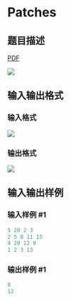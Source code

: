 # Patches

## 题目描述

[problemUrl]: https://uva.onlinejudge.org/index.php?option=com_onlinejudge&Itemid=8&category=602&page=show_problem&problem=4383

[PDF](https://uva.onlinejudge.org/external/126/p12654.pdf)

![](https://cdn.luogu.com.cn/upload/vjudge_pic/UVA12654/f661b89cac03a11947f0f7a7c7a4a91b92f86d63.png)

## 输入输出格式

### 输入格式

![](https://cdn.luogu.com.cn/upload/vjudge_pic/UVA12654/009fdd22e3a6430ad4f96714c2fe997569f08e29.png)

### 输出格式

![](https://cdn.luogu.com.cn/upload/vjudge_pic/UVA12654/63619cc2804b77267ac26be71e52c38474c6970e.png)

## 输入输出样例

### 输入样例 #1

```cpp
5 20 2 3
2 5 8 11 15
4 20 12 9
1 2 3 13
```


### 输出样例 #1

```cpp
8
12
```


